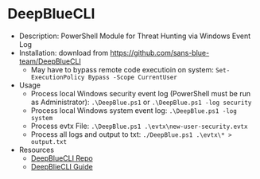 # DeepBlueCLI

* Description: PowerShell Module for Threat Hunting via Windows Event Log
* Installation: download from <https://github.com/sans-blue-team/DeepBlueCLI>
  * May have to bypass remote code executioin on system: `Set-ExecutionPolicy Bypass -Scope CurrentUser`
* Usage
  * Process local Windows security event log (PowerShell must be run as Administrator): `.\DeepBlue.ps1` or `.\DeepBlue.ps1 -log security`
  * Process local Windows system event log: `.\DeepBlue.ps1 -log system`
  * Process evtx File: `.\DeepBlue.ps1 .\evtx\new-user-security.evtx`
  * Process all logs and output to txt: `./DeepBlue.ps1 .\evtx\* > output.txt`
* Resources
  * [DeepBlueCLI Repo](https://github.com/sans-blue-team/DeepBlueCLI)
  * [DeepBlieCLI Guide](https://www.socinvestigation.com/deepbluecli-powershell-module-for-threat-hunting/)
